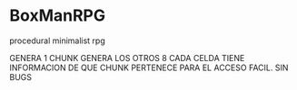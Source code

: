# BoxManRPG
procedural minimalist rpg



GENERA 1 CHUNK
GENERA LOS OTROS 8
CADA CELDA TIENE INFORMACION DE QUE CHUNK PERTENECE PARA EL ACCESO  FACIL.
SIN BUGS
